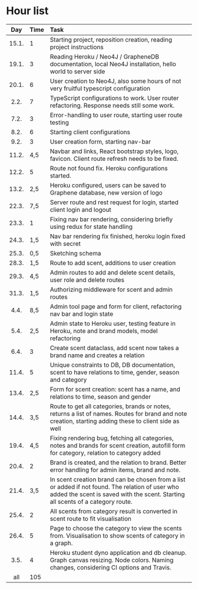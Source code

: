 # Hour list

| Day | Time | Task  |
| :----:|:-----| :-----|
| 15.1. | 1 | Starting project, reposition creation, reading project instructions |
| 19.1. | 3 | Reading Heroku / Neo4J / GrapheneDB documentation, local Neo4J installation, hello world to server side |
| 20.1. | 6 | User creation to Neo4J, also some hours of not very fruitful typescript configuration |
| 2.2. | 7 | TypeScript configurations to work. User router refactoring. Response needs still some work. |
| 7.2. | 3 | Error-handling to user route, starting user route testing |
| 8.2. | 6 | Starting client configurations |
| 9.2. | 3 | User creation form, starting nav-bar |
| 11.2. | 4,5 | Navbar and links, React bootstrap styles, logo, favicon. Client route refresh needs to be fixed. |
| 12.2. | 5 | Route not found fix. Heroku configurations started. |
| 13.2. | 2,5 | Heroku configured, users can be saved to Graphene database, new version of logo |
| 22.3. | 7,5 | Server route and rest request for login, started client login and logout |
| 23.3. | 1 | Fixing nav bar rendering, considering briefly using redux for state handling |
| 24.3. | 1,5 | Nav bar rendering fix finished, heroku login fixed with secret |
| 25.3. | 0,5 | Sketching schema |
| 28.3. | 1,5 | Route to add scent, additions to user creation |
| 29.3. | 4,5 | Admin routes to add and delete scent details, user role and delete routes |
| 31.3. | 1,5 | Authorizing middleware for scent and admin routes |
| 4.4. | 8,5 | Admin tool page and form for client, refactoring nav bar and login state |
| 5.4. | 2,5 | Admin state to Heroku user, testing feature in Heroku, note and brand models, model refactoring |
| 6.4. | 3 | Create scent dataclass, add scent now takes a brand name and creates a relation |
| 11.4. | 5 | Unique constraints to DB, DB documentation, scent to have relations to time, gender, season and category |
| 13.4. | 2,5 | Form for scent creation: scent has a name, and relations to time, season and gender |
| 14.4. | 3,5 | Route to get all categories, brands or notes, returns a list of names. Routes for brand and note creation, starting adding these to client side as well |
| 19.4. | 4,5| Fixing rendering bug, fetching all categories, notes and brands for scent creation, autofill form for category, relation to category added |
| 20.4. | 2| Brand is created, and the relation to brand. Better error handling for admin items, brand and note. |
| 21.4. | 3,5| In scent creation brand can be chosen from a list or added if not found. The relation of user who added the scent is saved with the scent. Starting all scents of a category route. |
| 25.4. | 2| All scents from category result is converted in scent route to fit visualisation |
| 26.4. | 5| Page to choose the category to view the scents from. Visualisation to show scents of category in a graph. |
| 3.5. | 4 | Heroku student dyno application and db cleanup. Graph canvas resizing. Node colors. Naming changes, considering CI options and Travis. |
| all |  105 | |
